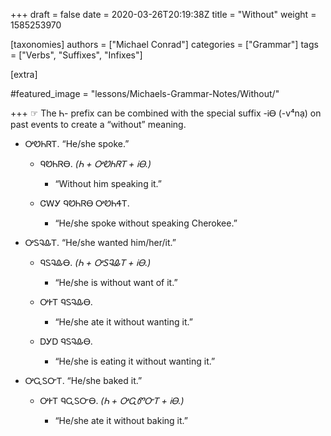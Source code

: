 +++
draft = false
date = 2020-03-26T20:19:38Z
title = "Without"
weight = 1585253970

[taxonomies]
authors = ["Michael Conrad"]
categories = ["Grammar"]
tags = ["Verbs", "Suffixes", "Infixes"]

[extra]

#featured_image = "lessons/Michaels-Grammar-Notes/Without/"

+++
☞ The Ꮒ- prefix can be combined with the special suffix -ᎥᎾ (-v⁴nạ) on
past events to create a “without” meaning.

  - ᎤᏬᏂᏒᎢ. “He/she spoke.”
    
      - ᏄᏬᏂᏒᎾ. *(Ꮒ + ᎤᏬᏂᏒᎢ + ᎥᎾ.)*
        
          - “Without him speaking it.”
    
      - ᏣᎳᎩ ᏄᏬᏂᏒᎾ ᎤᏬᏂᏎᎢ.
        
          - “He/she spoke without speaking Cherokee.”
<!-- more -->
  - ᎤᏚᎸᎲᎢ. “He/she wanted him/her/it.”
    
      - ᏄᏚᎸᎲᎾ. *(Ꮒ + ᎤᏚᎸᎲᎢ + ᎥᎾ.)*
        
          - “He/she is without want of it.”
    
      - ᎤᎨᎢ ᏄᏚᎸᎲᎾ.
        
          - “He/she ate it without wanting it.”
    
      - ᎠᎩᎠ ᏄᏚᎸᎲᎾ.
        
          - “He/she is eating it without wanting it.”

  - ᎤᏩᏚᏅᎢ. “He/she baked it.”
    
      - ᎤᎨᎢ ᏄᏩᏚᏅᎾ. *(Ꮒ + ᎤᏩᏛᏅᎢ + ᎥᎾ.)*
        
          - “He/she ate it without baking it.”